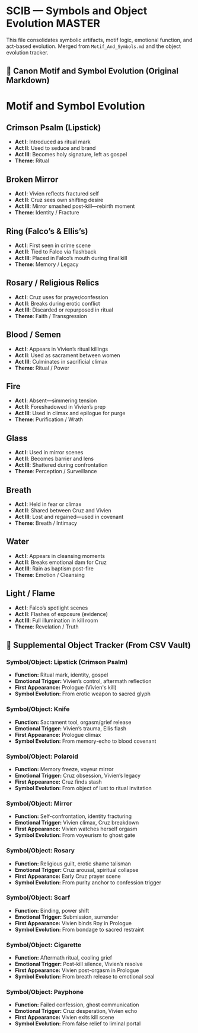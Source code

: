 # SCIB — Symbols and Object Evolution MASTER

This file consolidates symbolic artifacts, motif logic, emotional function, and act-based evolution. Merged from `Motif_And_Symbols.md` and the object evolution tracker.

## 🔸 Canon Motif and Symbol Evolution (Original Markdown)

# Motif and Symbol Evolution

## Crimson Psalm (Lipstick)
- **Act I**: Introduced as ritual mark
- **Act II**: Used to seduce and brand
- **Act III**: Becomes holy signature, left as gospel
- **Theme**: Ritual

## Broken Mirror
- **Act I**: Vivien reflects fractured self
- **Act II**: Cruz sees own shifting desire
- **Act III**: Mirror smashed post-kill—rebirth moment
- **Theme**: Identity / Fracture

## Ring (Falco’s & Ellis’s)
- **Act I**: First seen in crime scene
- **Act II**: Tied to Falco via flashback
- **Act III**: Placed in Falco’s mouth during final kill
- **Theme**: Memory / Legacy

## Rosary / Religious Relics
- **Act I**: Cruz uses for prayer/confession
- **Act II**: Breaks during erotic conflict
- **Act III**: Discarded or repurposed in ritual
- **Theme**: Faith / Transgression

## Blood / Semen
- **Act I**: Appears in Vivien’s ritual killings
- **Act II**: Used as sacrament between women
- **Act III**: Culminates in sacrificial climax
- **Theme**: Ritual / Power

## Fire
- **Act I**: Absent—simmering tension
- **Act II**: Foreshadowed in Vivien’s prep
- **Act III**: Used in climax and epilogue for purge
- **Theme**: Purification / Wrath

## Glass
- **Act I**: Used in mirror scenes
- **Act II**: Becomes barrier and lens
- **Act III**: Shattered during confrontation
- **Theme**: Perception / Surveillance

## Breath
- **Act I**: Held in fear or climax
- **Act II**: Shared between Cruz and Vivien
- **Act III**: Lost and regained—used in covenant
- **Theme**: Breath / Intimacy

## Water
- **Act I**: Appears in cleansing moments
- **Act II**: Breaks emotional dam for Cruz
- **Act III**: Rain as baptism post-fire
- **Theme**: Emotion / Cleansing

## Light / Flame
- **Act I**: Falco’s spotlight scenes
- **Act II**: Flashes of exposure (evidence)
- **Act III**: Full illumination in kill room
- **Theme**: Revelation / Truth



## 🔹 Supplemental Object Tracker (From CSV Vault)

### Symbol/Object: Lipstick (Crimson Psalm)
- **Function:** Ritual mark, identity, gospel
- **Emotional Trigger:** Vivien’s control, aftermath reflection
- **First Appearance:** Prologue (Vivien's kill)
- **Symbol Evolution:** From erotic weapon to sacred glyph

### Symbol/Object: Knife
- **Function:** Sacrament tool, orgasm/grief release
- **Emotional Trigger:** Vivien’s trauma, Ellis flash
- **First Appearance:** Prologue climax
- **Symbol Evolution:** From memory-echo to blood covenant

### Symbol/Object: Polaroid
- **Function:** Memory freeze, voyeur mirror
- **Emotional Trigger:** Cruz obsession, Vivien’s legacy
- **First Appearance:** Cruz finds stash
- **Symbol Evolution:** From object of lust to ritual invitation

### Symbol/Object: Mirror
- **Function:** Self-confrontation, identity fracturing
- **Emotional Trigger:** Vivien climax, Cruz breakdown
- **First Appearance:** Vivien watches herself orgasm
- **Symbol Evolution:** From voyeurism to ghost gate

### Symbol/Object: Rosary
- **Function:** Religious guilt, erotic shame talisman
- **Emotional Trigger:** Cruz arousal, spiritual collapse
- **First Appearance:** Early Cruz prayer scene
- **Symbol Evolution:** From purity anchor to confession trigger

### Symbol/Object: Scarf
- **Function:** Binding, power shift
- **Emotional Trigger:** Submission, surrender
- **First Appearance:** Vivien binds Roy in Prologue
- **Symbol Evolution:** From bondage to sacred restraint

### Symbol/Object: Cigarette
- **Function:** Aftermath ritual, cooling grief
- **Emotional Trigger:** Post-kill silence, Vivien’s resolve
- **First Appearance:** Vivien post-orgasm in Prologue
- **Symbol Evolution:** From breath release to emotional seal

### Symbol/Object: Payphone
- **Function:** Failed confession, ghost communication
- **Emotional Trigger:** Cruz desperation, Vivien echo
- **First Appearance:** Vivien exits kill scene
- **Symbol Evolution:** From false relief to liminal portal

